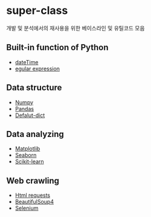 # super-class
개발 및 분석에서의 재사용을 위한 베이스라인 및 유틸코드 모음

## Built-in function of Python
- [dateTime]()
- [egular expression]()

## Data structure
- [Numpy]()
- [Pandas]()
- [Defalut-dict]()

## Data analyzing
- [Matplotlib]()
- [Seaborn]()
- [Scikit-learn]()

## Web crawling
- [Html requests]()
- [BeautifulSoup4]()
- [Selenium]()
